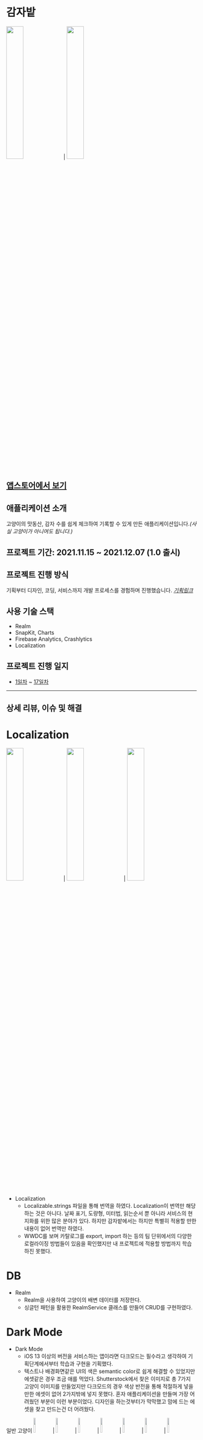 # 감자밭

<img width="30%" src="https://user-images.githubusercontent.com/79244795/157857234-9c106a57-03a0-4fa0-90f3-dda58433da61.PNG">|
<img width="30%" src="https://user-images.githubusercontent.com/79244795/157857224-4a19203f-cb3c-459f-bfa5-bcec75cf5269.PNG">

## [앱스토어에서 보기](https://apps.apple.com/kr/app/%EA%B0%90%EC%9E%90%EB%B0%AD/id1598283026)

## 애플리케이션 소개
고양이의 맛동산, 감자 수를 쉽게 체크하여 기록할 수 있게 만든 애플리케이션입니다.*(사실 고양이가 아니여도 됩니다.)* 

## 프로젝트 기간: 2021.11.15 ~ 2021.12.07 (1.0 출시)

## 프로젝트 진행 방식
기획부터 디자인, 코딩, 서비스까지 개발 프로세스를 경험하며 진행했습니다. *[기획링크](https://github.com/SehunKang/-Scoop-a-day/issues/2)*

## 사용 기술 스택
* Realm
* SnapKit, Charts
* Firebase Analytics, Crashlytics
* Localization

## 프로젝트 진행 일지
* [1일차](https://blog.naver.com/andriy16/222569018090) ~ [17일차](https://blog.naver.com/andriy16/222584369818)

---
## 상세 리뷰, 이슈 및 해결

# Localization
<img width="30%" src="https://user-images.githubusercontent.com/79244795/157873630-b9eda14d-64ed-4a34-b487-fcadafc3caad.png">|
<img width="30%" src="https://user-images.githubusercontent.com/79244795/157873638-47d067e3-a642-43c6-ba76-e5f171e43432.png">|
<img width="30%" src="https://user-images.githubusercontent.com/79244795/157873644-c975f531-f4ee-4556-aa41-c079e8ad6585.png">  
* Localization
  * Localizable.strings 파일을 통해 번역을 하였다. Localization이 번역만 해당하는 것은 아니다. 날짜 표기, 도량형, 미터법, 읽는순서 뿐 아니라 서비스의 현지화를 위한 많은 분야가 있다. 하지만 감자밭에서는 
  하지만 특별히 적용할 만한 내용이 없어 번역만 하였다.
  * WWDC를 보며 카탈로그를 export, import 하는 등의 팀 단위에서의 다양한 로컬라이징 방법들이 있음을 확인했지만 내 프로젝트에 적용할 방법까지 학습하진 못했다.

# DB
* Realm
  * Realm을 사용하여 고양이의 배변 데이터를 저장한다. 
  * 싱글턴 패턴을 활용한 RealmService 클래스를 만들어 CRUD를 구현하였다.

# Dark Mode
* Dark Mode
  * iOS 13 이상의 버전을 서비스하는 앱이라면 다크모드는 필수라고 생각하여 기획단계에서부터 학습과 구현을 기획했다.   
  * 텍스트나 배경화면같은 UI의 색은 semantic color로 쉽게 해결할 수 있었지만 에셋같은 경우 조금 애를 먹었다. Shutterstock에서 찾은 이미지로 총 7가지 고양이 이미지를 만들었지만 
  다크모드의 경우 색상 반전을 통해 적절하게 넣을만한 에셋이 없어 2가지밖에 넣지 못했다. 
  혼자 애플리케이션을 만들며 가장 어려웠던 부분이 이런 부분이었다. 디자인을 하는것부터가 막막했고 맘에 드는 에셋을 찾고 만드는건 더 어려웠다.
  
일반 고양이
<img width="10%" src="https://user-images.githubusercontent.com/79244795/157877534-1a40fbeb-db3c-4852-a596-fc433233bdf6.png">|
<img width="10%" src="https://user-images.githubusercontent.com/79244795/157877558-e25b0cd0-b0a9-4ded-978d-92651f627bed.png">|
<img width="10%" src="https://user-images.githubusercontent.com/79244795/157877580-7a59c025-8681-4c2d-a206-fc10ab8b3c80.png">|
<img width="10%" src="https://user-images.githubusercontent.com/79244795/157877608-2bc2a19f-ac43-46f5-a36c-452a6c7dff08.png">|
<img width="10%" src="https://user-images.githubusercontent.com/79244795/157877625-eeb5e577-38d0-42ff-bf26-715bd9198db1.png">|
<img width="10%" src="https://user-images.githubusercontent.com/79244795/157877642-e9230718-76ab-4f67-bd8b-394f4adc0b01.png">|
<img width="10%" src="https://user-images.githubusercontent.com/79244795/157877659-5ff11ba2-4d57-4a5d-a92b-f2711fcb2934.png">  

다크모드 고양이
<img width="5%" src="https://user-images.githubusercontent.com/79244795/157877733-0489e46d-f807-4224-833f-d3f19767db88.png">|
<img width="5%" src="https://user-images.githubusercontent.com/79244795/157877755-eef3e881-af54-426a-ba7c-2e93ec1c0421.png">  

# Charts
<img width="30%" src="https://user-images.githubusercontent.com/79244795/157857224-4a19203f-cb3c-459f-bfa5-bcec75cf5269.PNG">  

* Charts 라이브러리를 활용해 DB에 저장되어있는 배변 데이터를 보여준다.  
* UIPickerView를 활용해 DB에 있는 데이터만큼 연, 월을 선택할 수 있는데 이 부분에서 이슈가 있었다. DB에 일 단위로 저장되는 데이터들의 Date는 UTC 기준으로 저장이 된다. 피커뷰를 설정하기 위해
  시작일과 끝일 즉 두가지 Date를 매개변수로 받아 그 사이 존재하는 연도를 나타내는 Date의 배열, 월을 나타내는 Date의 배열을 리턴하는 메서드를 만들어 활용했다.  
  여기서 오류가 생겼는데, 만약 한국인 사용자가 11월 30일, 12월 1일 배변 데이터를 입력하면 DB에는 UTC기준 11월 29, 11월 30으로 입력되고 그러면 해당 메서드를 사용했을 때
  11월 한달에 해당하는 1개의 Date만 리턴한다. 12월 2일이 되어야 피커뷰에 11월, 12월 두 데이터를 선택할 수 있게 되는 것이다. 처음 Date가 UTC 기준으로 설정되는 것을 이해하지 못해 해당 이슈가
  왜 생기는 지를 찾는데만 많은 시간을 쏟았다.  
  * 해당 메서드에 매개변수로 전달하는 Date값을 다시한번 정제하는 방법으로 해결했다.  
  
# 심사
## 총 2번의 리젝을 당했다.
<img width="100%" src="https://user-images.githubusercontent.com/79244795/157886737-6e7dfb51-ec98-4a32-a2fd-235b8070e692.png">  
  
* 리젝사유 1
  * 첫 리젝은 애플리케이션 이름을 제대로 설정해주지 않아서였는데 애플리케이션 이름도 따로 로컬라이징 해야한다는걸 몰랐었다. infoPlist파일을 생성하여 Localization설정을 해줘야한다. 앱 이름같은
  경우는 CFBUndleDisplayName 으로 설정.  
    
    
<img width="100%" src="https://user-images.githubusercontent.com/79244795/157886762-80c5f643-ba57-4c1d-a69e-5bbbd6feff60.png">   

* 리젝사유 2  
  * 두번째 리젝은 설정을 다 고쳐놓고 앱스토어에 배포하는 과정에서, 아카이빙이 실패한 상태로 심사를 넣어 리젝을 받았던 버전이 다시 심사에 들어가 생긴 경우였다.  


